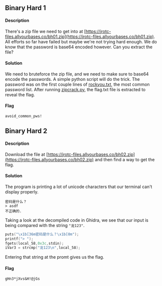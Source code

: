 ## Binary Hard 1
#### Description
There's a zip file we need to get into at [https://jrotc-files.allyourbases.co/bh01.zip](https://jrotc-files.allyourbases.co/bh01.zip). All efforts so far have failed but maybe we're not trying hard enough. We do know that the password is base64 encoded however. Can you extract the file?
#### Solution
We need to bruteforce the zip file, and we need to make sure to base64 encode the passwords. A simple python script will do the trick. The password was on the first couple lines of [rockyou.txt](https://github.com/praetorian-inc/Hob0Rules/blob/master/wordlists/rockyou.txt.gz), the most common password list. After running [zipcrack.py](https://github.com/Samwise74/Writeups/blob/master/2020-SANSJROTCctf-misc/binary/hard/zipcrack.py), the flag.txt file is extracted to reveal the flag.
#### Flag
`avoid_common_pws!`
## Binary Hard 2
#### Description
Download the file at [https://jrotc-files.allyourbases.co/bh02.zip](https://jrotc-files.allyourbases.co/bh02.zip) and then find a way to get the flag.
#### Solution
The program is printing a lot of unicode characters that our terminal can't display properly.
```
密码是什么？
> asdf
不正确的.
```
Taking a look at the decompiled code in Ghidra, we see that our input is being compared with the string `"龙123"`.
```c
puts("\x1b[36m密码是什么？\x1b[0m");
printf("> ");
fgets(local_58,0x3c,stdin);
iVar3 = strcmp("龙123\n",local_58);
```
Entering that string at the promt gives us the flag.
#### Flag
`gHn3*jXvs&H!@jGs`
